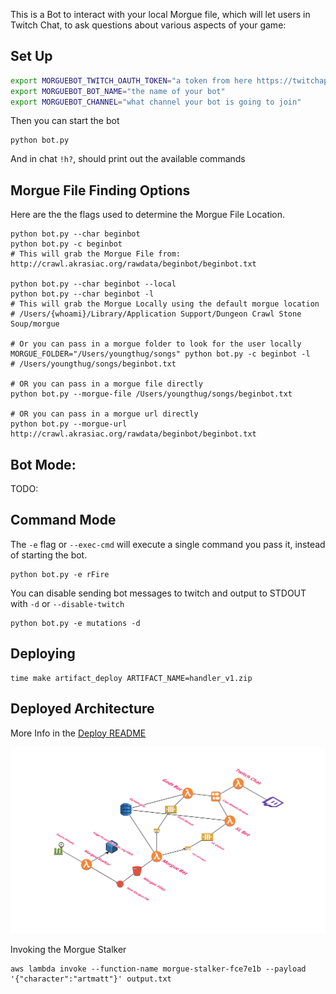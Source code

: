 This is a Bot to interact with your local Morgue file, which will let users in Twitch Chat, to ask questions about various aspects of your game:

## Set Up

```bash
export MORGUEBOT_TWITCH_OAUTH_TOKEN="a token from here https://twitchapps.com/tmi/"
export MORGUEBOT_BOT_NAME="the name of your bot"
export MORGUEBOT_CHANNEL="what channel your bot is going to join"
```

Then you can start the bot
```
python bot.py
```

And in chat `!h?`, should print out the available commands

## Morgue File Finding Options

Here are the the flags used to determine the Morgue File Location.
```
python bot.py --char beginbot
python bot.py -c beginbot
# This will grab the Morgue File from: http://crawl.akrasiac.org/rawdata/beginbot/beginbot.txt

python bot.py --char beginbot --local
python bot.py --char beginbot -l
# This will grab the Morgue Locally using the default morgue location
# /Users/{whoami}/Library/Application Support/Dungeon Crawl Stone Soup/morgue

# Or you can pass in a morgue folder to look for the user locally
MORGUE_FOLDER="/Users/youngthug/songs" python bot.py -c beginbot -l
# /Users/youngthug/songs/beginbot.txt

# OR you can pass in a morgue file directly
python bot.py --morgue-file /Users/youngthug/songs/beginbot.txt

# OR you can pass in a morgue url directly
python bot.py --morgue-url http://crawl.akrasiac.org/rawdata/beginbot/beginbot.txt
```

## Bot Mode:

TODO:

## Command Mode

The `-e` flag or `--exec-cmd` will execute a single command you pass it, instead of starting the bot.
```
python bot.py -e rFire
```

You can disable sending bot messages to twitch and output to STDOUT with `-d` or `--disable-twitch`

```
python bot.py -e mutations -d
```

## Deploying

```
time make artifact_deploy ARTIFACT_NAME=handler_v1.zip 
```

## Deployed Architecture

More Info in the [Deploy README](deploy/README.md)

![Morguebot](images/MorgueArch.png)






Invoking the Morgue Stalker

```
aws lambda invoke --function-name morgue-stalker-fce7e1b --payload '{"character":"artmatt"}' output.txt 
```















